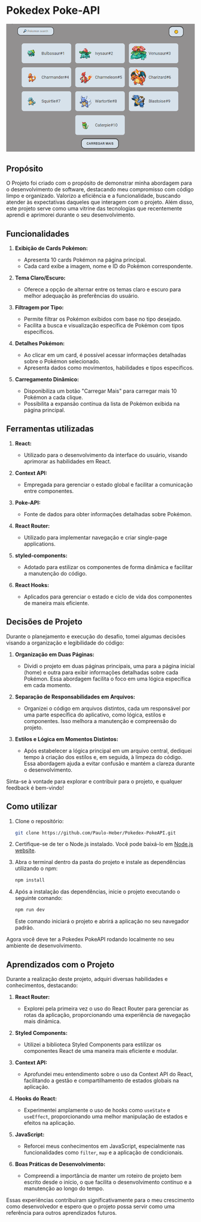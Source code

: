 # Pokedex Poke-API
![Pokedex Preview](/src/gifs/Poke-API.gif)
## Propósito
O Projeto foi criado com o propósito de demonstrar minha abordagem para o desenvolvimento de software, destacando meu compromisso com código limpo e organizado. Valorizo a eficiência e a funcionalidade, buscando atender às expectativas daqueles que interagem com o projeto. Além disso, este projeto serve como uma vitrine das tecnologias que recentemente aprendi e aprimorei durante o seu desenvolvimento.

## Funcionalidades
1. **Exibição de Cards Pokémon:**
   - Apresenta 10 cards Pokémon na página principal.
   - Cada card exibe a imagem, nome e ID do Pokémon correspondente.

2. **Tema Claro/Escuro:**
   - Oferece a opção de alternar entre os temas claro e escuro para melhor adequação às preferências do usuário.

3. **Filtragem por Tipo:**
   - Permite filtrar os Pokémon exibidos com base no tipo desejado.
   - Facilita a busca e visualização específica de Pokémon com tipos específicos.

4. **Detalhes Pokémon:**
   - Ao clicar em um card, é possível acessar informações detalhadas sobre o Pokémon selecionado.
   - Apresenta dados como movimentos, habilidades e tipos específicos.

5. **Carregamento Dinâmico:**
   - Disponibiliza um botão "Carregar Mais" para carregar mais 10 Pokémon a cada clique.
   - Possibilita a expansão contínua da lista de Pokémon exibida na página principal.
## Ferramentas utilizadas

1. **React:**
   - Utilizado para o desenvolvimento da interface do usuário, visando aprimorar as habilidades em React.

2. **Context API:**
   - Empregada para gerenciar o estado global e facilitar a comunicação entre componentes.

3. **Poke-API:**
   - Fonte de dados para obter informações detalhadas sobre Pokémon.

4. **React Router:**
   - Utilizado para implementar navegação e criar single-page applications.

5. **styled-components:**
   - Adotado para estilizar os componentes de forma dinâmica e facilitar a manutenção do código.

6. **React Hooks:**
   - Aplicados para gerenciar o estado e ciclo de vida dos componentes de maneira mais eficiente.


## Decisões de Projeto

Durante o planejamento e execução do desafio, tomei algumas decisões visando a organização e legibilidade do código:

1. **Organização em Duas Páginas:**
   - Dividi o projeto em duas páginas principais, uma para a página inicial (home) e outra para exibir informações detalhadas sobre cada Pokémon. Essa abordagem facilita o foco em uma lógica específica em cada momento.

2. **Separação de Responsabilidades em Arquivos:**
   - Organizei o código em arquivos distintos, cada um responsável por uma parte específica do aplicativo, como lógica, estilos e componentes. Isso melhora a manutenção e compreensão do projeto.

3. **Estilos e Lógica em Momentos Distintos:**
   - Após estabelecer a lógica principal em um arquivo central, dediquei tempo à criação dos estilos e, em seguida, à limpeza do código. Essa abordagem ajuda a evitar confusão e mantém a clareza durante o desenvolvimento.

Sinta-se à vontade para explorar e contribuir para o projeto, e qualquer feedback é bem-vindo!


## Como utilizar

1. Clone o repositório:

    ```bash
    git clone https://github.com/Paulo-Heber/Pokedex-PokeAPI.git
    ```

2. Certifique-se de ter o Node.js instalado. Você pode baixá-lo em [Node.js website](https://nodejs.org/).

3. Abra o terminal dentro da pasta do projeto e instale as dependências utilizando o npm:

    ```bash
    npm install
    ```

4. Após a instalação das dependências, inicie o projeto executando o seguinte comando:

    ```bash
    npm run dev
    ```

    Este comando iniciará o projeto e abrirá a aplicação no seu navegador padrão.

Agora você deve ter a Pokedex PokeAPI rodando localmente no seu ambiente de desenvolvimento.

## Aprendizados com o Projeto

Durante a realização deste projeto, adquiri diversas habilidades e conhecimentos, destacando:

1. **React Router:**
   - Explorei pela primeira vez o uso do React Router para gerenciar as rotas da aplicação, proporcionando uma experiência de navegação mais dinâmica.

2. **Styled Components:**
   - Utilizei a biblioteca Styled Components para estilizar os componentes React de uma maneira mais eficiente e modular.

3. **Context API:**
   - Aprofundei meu entendimento sobre o uso da Context API do React, facilitando a gestão e compartilhamento de estados globais na aplicação.

4. **Hooks do React:**
   - Experimentei amplamente o uso de hooks como `useState` e `useEffect`, proporcionando uma melhor manipulação de estados e efeitos na aplicação.

5. **JavaScript:**
   - Reforcei meus conhecimentos em JavaScript, especialmente nas funcionalidades como `filter`, `map` e a aplicação de condicionais.

6. **Boas Práticas de Desenvolvimento:**
   - Compreendi a importância de manter um roteiro de projeto bem escrito desde o início, o que facilita o desenvolvimento contínuo e a manutenção ao longo do tempo.

Essas experiências contribuíram significativamente para o meu crescimento como desenvolvedor e espero que o projeto possa servir como uma referência para outros aprendizados futuros.
